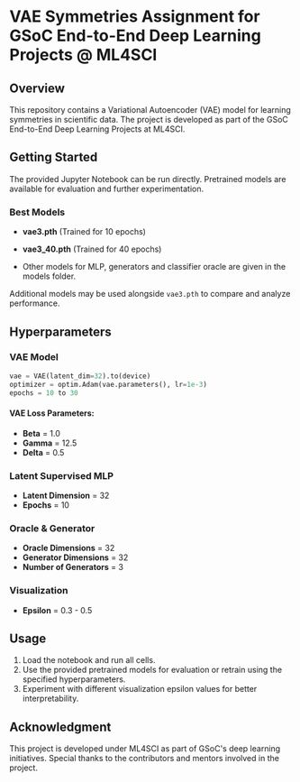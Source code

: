 # VAE Symmetries Assignment for GSoC End-to-End Deep Learning Projects @ ML4SCI

## Overview
This repository contains a Variational Autoencoder (VAE) model for learning symmetries in scientific data. The project is developed as part of the GSoC End-to-End Deep Learning Projects at ML4SCI.

## Getting Started
The provided Jupyter Notebook can be run directly. Pretrained models are available for evaluation and further experimentation.

### Best Models
- **vae3.pth** (Trained for 10 epochs)
- **vae3_40.pth** (Trained for 40 epochs)

- Other models for MLP, generators and classifier oracle are given in the models folder.

Additional models may be used alongside `vae3.pth` to compare and analyze performance.

## Hyperparameters

### VAE Model
```python
vae = VAE(latent_dim=32).to(device)
optimizer = optim.Adam(vae.parameters(), lr=1e-3)
epochs = 10 to 30
```

#### VAE Loss Parameters:
- **Beta** = 1.0
- **Gamma** = 12.5
- **Delta** = 0.5

### Latent Supervised MLP
- **Latent Dimension** = 32
- **Epochs** = 10

### Oracle & Generator
- **Oracle Dimensions** = 32
- **Generator Dimensions** = 32
- **Number of Generators** = 3

### Visualization
- **Epsilon** = 0.3 - 0.5

## Usage
1. Load the notebook and run all cells.
2. Use the provided pretrained models for evaluation or retrain using the specified hyperparameters.
3. Experiment with different visualization epsilon values for better interpretability.

## Acknowledgment
This project is developed under ML4SCI as part of GSoC's deep learning initiatives. Special thanks to the contributors and mentors involved in the project.

